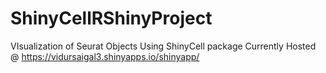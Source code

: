 # ShinyCellRShinyProject
 VIsualization of Seurat Objects Using ShinyCell package
 Currently Hosted @ https://vidursaigal3.shinyapps.io/shinyapp/
